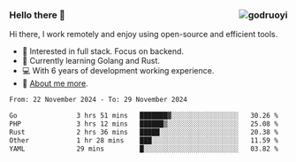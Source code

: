 ### Hello there 👋 <img align="right" src="https://github-readme-stats.vercel.app/api?username=godruoyi&show_icons=true" alt="godruoyi" />

Hi there, I work remotely and enjoy using open-source and efficient tools.

- 🔭 Interested in full stack. Focus on backend.
- 🌱 Currently learning Golang and Rust.
- 💻 With 6 years of development working experience.
- 👒 [About me more](https://godruoyi.com/posts/about-godruoyi).



<!--START_SECTION:waka-->

```txt
From: 22 November 2024 - To: 29 November 2024

Go               3 hrs 51 mins   ███████▓░░░░░░░░░░░░░░░░░   30.26 %
PHP              3 hrs 12 mins   ██████▒░░░░░░░░░░░░░░░░░░   25.08 %
Rust             2 hrs 36 mins   █████░░░░░░░░░░░░░░░░░░░░   20.38 %
Other            1 hr 28 mins    ███░░░░░░░░░░░░░░░░░░░░░░   11.59 %
YAML             29 mins         █░░░░░░░░░░░░░░░░░░░░░░░░   03.82 %
```

<!--END_SECTION:waka-->
